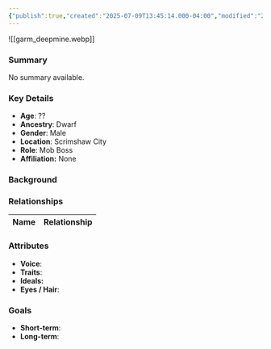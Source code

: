 ```yaml
---
{"publish":true,"created":"2025-07-09T13:45:14.000-04:00","modified":"2025-07-09T13:47:57.000-04:00","cssclasses":""}
---
```



![[garm_deepmine.webp]]
### Summary
No summary available.

### Key Details
- **Age**: ??
- **Ancestry**: Dwarf
- **Gender**: Male
- **Location**: Scrimshaw City
- **Role**: Mob Boss
- **Affiliation:** None

### Background


### Relationships

| Name  | Relationship |
| ----- | ------------ |

### Attributes
- **Voice**:
- **Traits**:  
- **Ideals:**
- **Eyes / Hair**:  

### Goals
- **Short-term**:  
- **Long-term**:  
